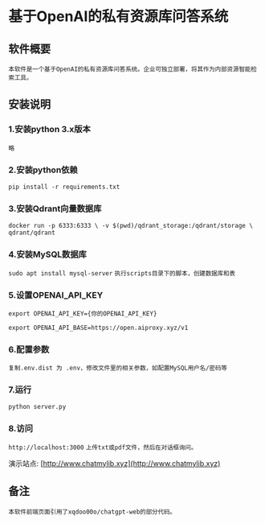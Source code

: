 # 基于OpenAI的私有资源库问答系统

## 软件概要

`
本软件是一个基于OpenAI的私有资源库问答系统。企业可独立部署，将其作为内部资源智能检索工具。
`

## 安装说明

### 1.安装python 3.x版本
`略`

### 2.安装python依赖

`pip install -r requirements.txt`

### 3.安装Qdrant向量数据库
`docker run -p 6333:6333 \ -v $(pwd)/qdrant_storage:/qdrant/storage \ qdrant/qdrant `

### 4.安装MySQL数据库
`sudo apt install mysql-server`
`执行scripts目录下的脚本，创建数据库和表`

### 5.设置OPENAI_API_KEY

`export OPENAI_API_KEY={你的OPENAI_API_KEY}`

`export OPENAI_API_BASE=https://open.aiproxy.xyz/v1`

### 6.配置参数
`复制.env.dist 为 .env，修改文件里的相关参数，如配置MySQL用户名/密码等`

### 7.运行

`python server.py`

### 8.访问

`http://localhost:3000`
`上传txt或pdf文件，然后在对话框询问。`

演示站点: [http://www.chatmylib.xyz](http://www.chatmylib.xyz)

## 备注
`
本软件前端页面引用了xqdoo00o/chatgpt-web的部分代码。
`
